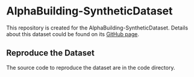 # AlphaBuilding-SyntheticDataset

This repository is created for the AlphaBuilding-SyntheticDataset. Details about this dataset could be found on its [GitHub page](https://lbnl-eta.github.io/AlphaBuilding-SyntheticDataset/).

## Reproduce the Dataset
The source code to reproduce the dataset are in the code directory.

